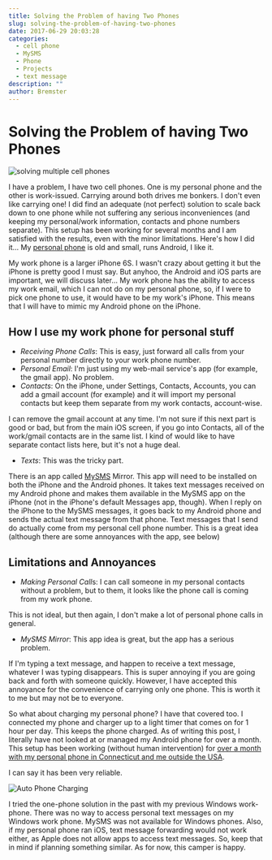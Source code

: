 ```yaml
---
title: Solving the Problem of having Two Phones
slug: solving-the-problem-of-having-two-phones
date: 2017-06-29 20:03:28
categories:
  - cell phone
  - MySMS
  - Phone
  - Projects
  - text message
description: ""
author: Bremster
---
```


# Solving the Problem of having Two Phones

![solving multiple cell phones](/uploads/2017/06/multiple-cell-phones-300x199.jpg)

I have a problem, I have two cell phones. One is my personal phone and the other is work-issued. Carrying around both drives me bonkers. I don't even like carrying one! I did find an adequate (not perfect) solution to scale back down to one phone while not suffering any serious inconveniences (and keeping my personal/work information, contacts and phone numbers separate). This setup has been working for several months and I am satisfied with the results, even with the minor limitations. Here's how I did it... My [personal phone](/blog/qi-charging-phone-wasnt-a-failure-after-all/) is old and small, runs Android, I like it.

My work phone is a larger iPhone 6S. I wasn't crazy about getting it but the iPhone is pretty good I must say. But anyhoo, the Android and iOS parts are important, we will discuss later... My work phone has the ability to access my work email, which I can not do on my personal phone, so, if I were to pick one phone to use, it would have to be my work's iPhone. This means that I will have to mimic my Android phone on the iPhone.

## How I use my work phone for personal stuff

- _Receiving Phone Calls_: This is easy, just forward all calls from your personal number directly to your work phone number.
- _Personal Email_: I'm just using my web-mail service's app (for example, the gmail app). No problem.
- _Contacts_: On the iPhone, under Settings, Contacts, Accounts, you can add a gmail account (for example) and it will import my personal contacts but keep them separate from my work contacts, account-wise.

I can remove the gmail account at any time. I'm not sure if this next part is good or bad, but from the main iOS screen, if you go into Contacts, all of the work/gmail contacts are in the same list. I kind of would like to have separate contact lists here, but it's not a huge deal.

- _Texts_: This was the tricky part.

There is an app called [MySMS](https://www.mysms.com/apps) Mirror. This app will need to be installed on both the iPhone and the Android phones. It takes text messages received on my Android phone and makes them available in the MySMS app on the iPhone (not in the iPhone's default Messages app, though). When I reply on the iPhone to the MySMS messages, it goes back to my Android phone and sends the actual text message from that phone. Text messages that I send do actually come from my personal cell phone number. This is a great idea (although there are some annoyances with the app, see below)

## Limitations and Annoyances

- *Making Personal Call*s: I can call someone in my personal contacts without a problem, but to them, it looks like the phone call is coming from my work phone.

This is not ideal, but then again, I don't make a lot of personal phone calls in general.

- _MySMS Mirror_: This app idea is great, but the app has a serious problem.

If I'm typing a text message, and happen to receive a text message, whatever I was typing disappears. This is super annoying if you are going back and forth with someone quickly. However, I have accepted this annoyance for the convenience of carrying only one phone. This is worth it to me but may not be to everyone.

So what about charging my personal phone? I have that covered too. I connected my phone and charger up to a light timer that comes on for 1 hour per day. This keeps the phone charged. As of writing this post, I literally have not looked at or managed my Android phone for over a month. This setup has been working (without human intervention) for [over a month with my personal phone in Connecticut and me outside the USA](/blog/packing-dual-computer-monitors-for-an-international-flight/).

I can say it has been very reliable.

![Auto Phone Charging](/uploads/2017/06/AutoPhoneCharging-300x127.png)

I tried the one-phone solution in the past with my previous Windows work-phone. There was no way to access personal text messages on my Windows work phone. MySMS was not available for Windows phones. Also, if my personal phone ran iOS, text message forwarding would not work either, as Apple does not allow apps to access text messages. So, keep that in mind if planning something similar. As for now, this camper is happy.
